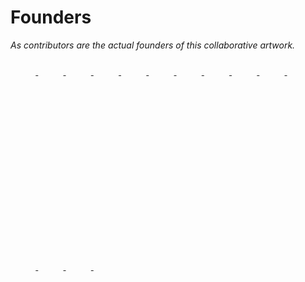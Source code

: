 # Founders

*As contributors are the actual founders of this collaborative artwork.*

<style>
    .contr-image {
        border-radius: 100%;
        width: 8%; 
    }
    .contr-image:hover {
        width: 11%
    }
    
</style>

<a class="contr-a" href="https://findmentor.network/peer/cagatay-cali" target="_blank">
<img class="contr-image" 
src="https://avatars.githubusercontent.com/cagataycali">
</a>

<a class="contr-a" href="https://findmentor.network/peer/kemal-ayhan" target="_blank">
<img class="contr-image" 
src="https://avatars.githubusercontent.com/kemalayhan">
</a>

<a class="contr-a" href="https://findmentor.network/peer/mucahit-bircan" target="_blank">
<img class="contr-image" 
src="https://avatars.githubusercontent.com/mucahitbircan">
</a>

<a class="contr-a" href="https://findmentor.network/peer/selcuk-tatar" target="_blank">
<img class="contr-image" 
src="https://avatars.githubusercontent.com/tansionline">
</a>


<a class="contr-a" href="https://findmentor.network/peer/sevki-oruc" target="_blank">
<img class="contr-image" 
src="https://avatars.githubusercontent.com/sevkioruc">
</a>


<a class="contr-a" href="https://findmentor.network/peer/alihan-yilmaz" target="_blank">
<img class="contr-image" 
src="https://avatars.githubusercontent.com/alihan">
</a>


<a class="contr-a" href="https://findmentor.network/peer/adem-furkan-ozcan" target="_blank">
<img class="contr-image" 
src="https://avatars.githubusercontent.com/Adem68">
</a>


<a class="contr-a" href="https://findmentor.network/peer/alper-cun" target="_blank">
<img class="contr-image" 
src="https://avatars.githubusercontent.com/alpercun">
</a>


<a class="contr-a" href="https://github.com/selimdoyranli" target="_blank">
<img class="contr-image" 
src="https://avatars3.githubusercontent.com/u/22690563?s=400&v=4">
</a>

<a class="contr-a" href="https://findmentor.network/peer/hasan-tezcan" target="_blank">
<img class="contr-image" 
src="https://avatars.githubusercontent.com/hasantezcan">
</a>


<a class="contr-a" href="https://github.com/crx4" target="_blank">
<img class="contr-image" 
src="https://avatars3.githubusercontent.com/u/7410470?s=400&u=29e1f47afde493bf54f2e346819c13ca8d70688f&v=4">
</a>


<a class="contr-a" href="https://findmentor.network/peer/onur-aksar" target="_blank">
<img class="contr-image" 
src="https://avatars.githubusercontent.com/onuraksar">
</a>

<a class="contr-a" href="https://findmentor.network/peer/mesut-cifci" target="_blank">
<img class="contr-image" 
src="https://avatars.githubusercontent.com/mesutcifci">
</a>

<a class="contr-a" href="https://findmentor.network/peer/mustafa-b.-yildiz" target="_blank">
<img class="contr-image" 
src="https://avatars.githubusercontent.com/flurach">
</a>

<a class="contr-a" href="https://github.com/ahmetelgun" target="_blank">
<img class="contr-image" 
src="https://avatars1.githubusercontent.com/u/17314041?s=400&u=41bf90b0113a76f0140aae197569307de624da61&v=4"
>
</a>
